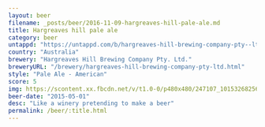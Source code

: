 ```yaml
---
layout: beer
filename: _posts/beer/2016-11-09-hargreaves-hill-pale-ale.md
title: Hargreaves hill pale ale
category: beer
untappd: "https://untappd.com/b/hargreaves-hill-brewing-company-pty--ltd--pale-ale/26632"
country: "Australia"
brewery: "Hargreaves Hill Brewing Company Pty. Ltd."
breweryURL: "/brewery/hargreaves-hill-brewing-company-pty-ltd.html"
style: "Pale Ale - American"
score: 5
img: https://scontent.xx.fbcdn.net/v/t1.0-0/p480x480/247107_10153268256703745_3742881335896716752_n.jpg?_nc_cat=0&oh=0fba0400766ccffebb4a70b64c1fac0b&oe=5BB7212C
beer-date: "2015-05-01"
desc: "Like a winery pretending to make a beer"
permalink: /beer/:title.html
---
```

